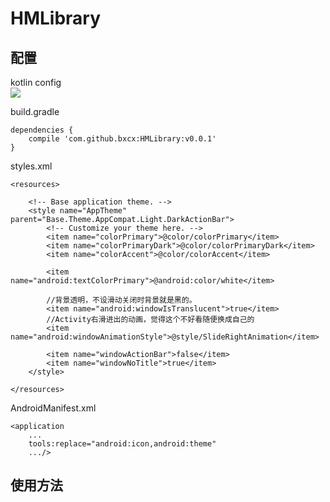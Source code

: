 
# HMLibrary



## 配置 ##

kotlin config   
![](http://ww1.sinaimg.cn/large/72f96cbagw1f7hxdqd213j20cc05pdg9.jpg)

build.gradle

    dependencies {
        compile 'com.github.bxcx:HMLibrary:v0.0.1'
    }
styles.xml

    <resources>

        <!-- Base application theme. -->
        <style name="AppTheme" parent="Base.Theme.AppCompat.Light.DarkActionBar">
            <!-- Customize your theme here. -->
            <item name="colorPrimary">@color/colorPrimary</item>
            <item name="colorPrimaryDark">@color/colorPrimaryDark</item>
            <item name="colorAccent">@color/colorAccent</item>
    
            <item name="android:textColorPrimary">@android:color/white</item>
    
            //背景透明，不设滑动关闭时背景就是黑的。
            <item name="android:windowIsTranslucent">true</item>
            //Activity右滑进出的动画，觉得这个不好看随便换成自己的
            <item name="android:windowAnimationStyle">@style/SlideRightAnimation</item>
    
            <item name="windowActionBar">false</item>
            <item name="windowNoTitle">true</item>
        </style>

    </resources>

AndroidManifest.xml

    <application 
        ... 
        tools:replace="android:icon,android:theme"
        .../>

## 使用方法 ##
